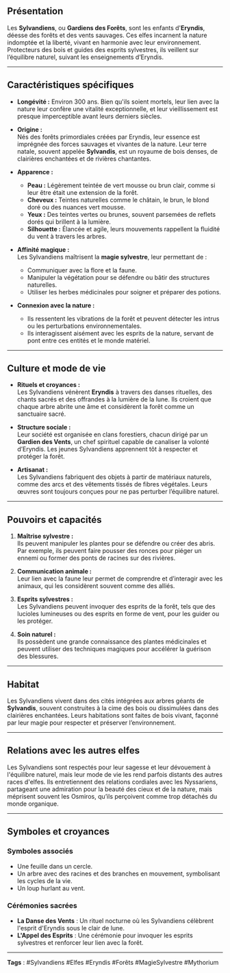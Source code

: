 ## Présentation
Les **Sylvandiens**, ou **Gardiens des Forêts**, sont les enfants d'**Eryndis**, déesse des forêts et des vents sauvages. Ces elfes incarnent la nature indomptée et la liberté, vivant en harmonie avec leur environnement. Protecteurs des bois et guides des esprits sylvestres, ils veillent sur l’équilibre naturel, suivant les enseignements d’Eryndis.

---

## Caractéristiques spécifiques

- **Longévité :** Environ 300 ans. Bien qu'ils soient mortels, leur lien avec la nature leur confère une vitalité exceptionnelle, et leur vieillissement est presque imperceptible avant leurs derniers siècles.
    
- **Origine :**  
    Nés des forêts primordiales créées par Eryndis, leur essence est imprégnée des forces sauvages et vivantes de la nature. Leur terre natale, souvent appelée **Sylvandis**, est un royaume de bois denses, de clairières enchantées et de rivières chantantes.
    
- **Apparence :**  
    - **Peau :** Légèrement teintée de vert mousse ou brun clair, comme si leur être était une extension de la forêt.  
    - **Cheveux :** Teintes naturelles comme le châtain, le brun, le blond doré ou des nuances vert mousse.  
    - **Yeux :** Des teintes vertes ou brunes, souvent parsemées de reflets dorés qui brillent à la lumière.  
    - **Silhouette :** Élancée et agile, leurs mouvements rappellent la fluidité du vent à travers les arbres.

- **Affinité magique :**  
    Les Sylvandiens maîtrisent la **magie sylvestre**, leur permettant de :  
    - Communiquer avec la flore et la faune.
    - Manipuler la végétation pour se défendre ou bâtir des structures naturelles.
    - Utiliser les herbes médicinales pour soigner et préparer des potions.  

- **Connexion avec la nature :**  
    - Ils ressentent les vibrations de la forêt et peuvent détecter les intrus ou les perturbations environnementales.  
    - Ils interagissent aisément avec les esprits de la nature, servant de pont entre ces entités et le monde matériel.

---

## Culture et mode de vie

- **Rituels et croyances :**  
    Les Sylvandiens vénèrent **Eryndis** à travers des danses rituelles, des chants sacrés et des offrandes à la lumière de la lune. Ils croient que chaque arbre abrite une âme et considèrent la forêt comme un sanctuaire sacré.  

- **Structure sociale :**  
    Leur société est organisée en clans forestiers, chacun dirigé par un **Gardien des Vents**, un chef spirituel capable de canaliser la volonté d’Eryndis. Les jeunes Sylvandiens apprennent tôt à respecter et protéger la forêt.

- **Artisanat :**  
    Les Sylvandiens fabriquent des objets à partir de matériaux naturels, comme des arcs et des vêtements tissés de fibres végétales. Leurs œuvres sont toujours conçues pour ne pas perturber l’équilibre naturel.

---

## Pouvoirs et capacités

1. **Maîtrise sylvestre :**  
   Ils peuvent manipuler les plantes pour se défendre ou créer des abris. Par exemple, ils peuvent faire pousser des ronces pour piéger un ennemi ou former des ponts de racines sur des rivières.

2. **Communication animale :**  
   Leur lien avec la faune leur permet de comprendre et d’interagir avec les animaux, qui les considèrent souvent comme des alliés.

3. **Esprits sylvestres :**  
   Les Sylvandiens peuvent invoquer des esprits de la forêt, tels que des lucioles lumineuses ou des esprits en forme de vent, pour les guider ou les protéger.

4. **Soin naturel :**  
   Ils possèdent une grande connaissance des plantes médicinales et peuvent utiliser des techniques magiques pour accélérer la guérison des blessures.

---

## Habitat
Les Sylvandiens vivent dans des cités intégrées aux arbres géants de **Sylvandis**, souvent construites à la cime des bois ou dissimulées dans des clairières enchantées. Leurs habitations sont faites de bois vivant, façonné par leur magie pour respecter et préserver l’environnement.

---

## Relations avec les autres elfes
Les Sylvandiens sont respectés pour leur sagesse et leur dévouement à l'équilibre naturel, mais leur mode de vie les rend parfois distants des autres races d'elfes. Ils entretiennent des relations cordiales avec les Nyssariens, partageant une admiration pour la beauté des cieux et de la nature, mais méprisent souvent les Osmiros, qu’ils perçoivent comme trop détachés du monde organique.

---

## Symboles et croyances

### Symboles associés
- Une feuille dans un cercle.
- Un arbre avec des racines et des branches en mouvement, symbolisant les cycles de la vie.
- Un loup hurlant au vent.

### Cérémonies sacrées
- **La Danse des Vents** : Un rituel nocturne où les Sylvandiens célèbrent l'esprit d'Eryndis sous le clair de lune.  
- **L'Appel des Esprits** : Une cérémonie pour invoquer les esprits sylvestres et renforcer leur lien avec la forêt.

---

**Tags** : #Sylvandiens #Elfes #Eryndis #Forêts #MagieSylvestre #Mythorium
